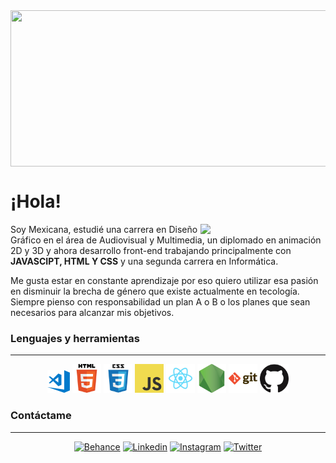 <img align='center' height="250" width="1100px" src="https://firebasestorage.googleapis.com/v0/b/personal-13210.appspot.com/o/myReadme.GIF?alt=media&token=49fac9c5-6287-4571-85cb-1b5339da0012"/> 

# ¡Hola!


<img align='right' width="200px" src="https://firebasestorage.googleapis.com/v0/b/personal-13210.appspot.com/o/Coding-amico.png?alt=media&token=092f830b-fb60-4c3c-bafe-9f77f6b7a1bc"/> 

Soy Mexicana, estudié una carrera en Diseño Gráfico en el área de Audiovisual y Multimedia, un diplomado en animación 2D y 3D y ahora desarrollo front-end trabajando principalmente con **JAVASCIPT, HTML Y CSS** y una segunda carrera en Informática.

Me gusta estar en constante aprendizaje por eso quiero utilizar esa pasión en disminuir la brecha de género que existe actualmente en tecología. Siempre pienso con responsabilidad un plan A o B o los planes que sean necesarios para alcanzar mis objetivos. 



### Lenguajes y herramientas
------------
<p align="center">
<img alt="Visual Studio Code" width="36px" src="https://raw.githubusercontent.com/github/explore/80688e429a7d4ef2fca1e82350fe8e3517d3494d/topics/visual-studio-code/visual-studio-code.png" /> <img alt="HTML5" width="46px" src="https://raw.githubusercontent.com/github/explore/80688e429a7d4ef2fca1e82350fe8e3517d3494d/topics/html/html.png" /> <img alt="CSS3" width="46px" src="https://raw.githubusercontent.com/github/explore/80688e429a7d4ef2fca1e82350fe8e3517d3494d/topics/css/css.png" /> <img alt="JavaScript" width="46px" src="https://raw.githubusercontent.com/github/explore/80688e429a7d4ef2fca1e82350fe8e3517d3494d/topics/javascript/javascript.png" /> <img alt="React" width="46px" src="https://raw.githubusercontent.com/github/explore/80688e429a7d4ef2fca1e82350fe8e3517d3494d/topics/react/react.png" /> <img alt="Node.js" width="46px" src="https://raw.githubusercontent.com/github/explore/80688e429a7d4ef2fca1e82350fe8e3517d3494d/topics/nodejs/nodejs.png" /> <img alt="Git" width="46px" src="https://raw.githubusercontent.com/github/explore/80688e429a7d4ef2fca1e82350fe8e3517d3494d/topics/git/git.png" /> <img alt="GitHub" width="46px" src="https://raw.githubusercontent.com/github/explore/78df643247d429f6cc873026c0622819ad797942/topics/github/github.png" />
</p>

### Contáctame
------------
<p align="center">
<a  href="https://www.behance.net/fer-solis" target="_blank"><img width="150" alt="Behance" src="https://firebasestorage.googleapis.com/v0/b/personal-13210.appspot.com/o/botonesRedesGithub-05.jpg?alt=media&token=b9d3d7e7-8ca2-4bb4-913d-27a1b4db73da"></a> <a  href="https://www.linkedin.com/in/fer-solis/" target="_blank"><img width="150" alt="Linkedin" src="https://firebasestorage.googleapis.com/v0/b/personal-13210.appspot.com/o/botonesRedesGithub-04.jpg?alt=media&token=5c518a93-0f72-4e00-973c-b9eedd0beab3"></a> <a  href="https://www.instagram.com/fer_solise/" target="_blank"><img width="150" alt="Instagram" src="https://firebasestorage.googleapis.com/v0/b/personal-13210.appspot.com/o/botonesRedesGithub-03.jpg?alt=media&token=d4cff34a-5950-4354-bad0-78e5a9424266"></a> <a  href="https://twitter.com/fer_solise" target="_blank"><img width="150" alt="Twitter" src="https://firebasestorage.googleapis.com/v0/b/personal-13210.appspot.com/o/botonesRedesGithub-02.jpg?alt=media&token=b7f0a493-6c79-42a9-bfc9-b6e2c33964a6"></a>
</p>




